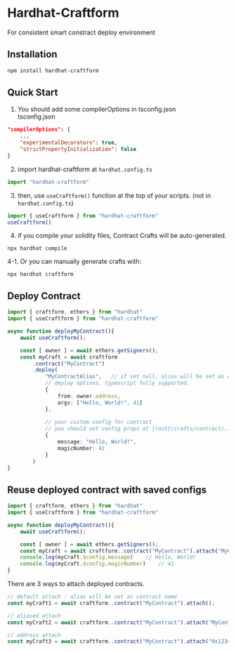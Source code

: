 # Hardhat-Craftform

For consistent smart constract deploy environment

## Installation
```bash
npm install hardhat-craftform
```

## Quick Start
1. You should add some compilerOptions in tsconfig.json  
tsconfig.json
```json
"compilerOptions": {
    ...
    "experimentalDecorators": true,
    "strictPropertyInitialization": false
}
```
2. import hardhat-craftform at `hardhat.config.ts`
```typescript
import "hardhat-craftform"
```
3. then, use `useCraftform()` function at the top of your scripts. (not in `hardhat.config.ts`)
```typescript
import { useCraftform } from "hardhat-craftform" 
useCraftform()
```
4. if you compile your solidity files, Contract Crafts will be auto-generated.
```
npx hardhat compile
```
4-1. Or you can manually generate crafts with:
```
npx hardhat craftform
```

## Deploy Contract
```typescript
import { craftform, ethers } from "hardhat"
import { useCraftform } from "hardhat-craftform" 

async function deployMyContract(){
    await useCraftform();

    const [ owner ] = await ethers.getSigners();
    const myCraft = await craftform
        .contract("MyContract")
        .deploy(
            "MyContractAlias",   // if set null, alias will be set as contract name.(MyContract)
            // deploy options, typescript fully supported.
            {
                from: owner.address,
                args: ["Hello, World!", 41]
            },
            
            // your custom config for contract
            // you should set config props at {root}/crafts/contract/../your-contract.config.ts
            {
                message: "Hello, World!",
                magicNumber: 41
            }
        )
}
```

## Reuse deployed contract with saved configs
```typescript
import { craftform, ethers } from "hardhat"
import { useCraftform } from "hardhat-craftform" 

async function deployMyContract(){
    await useCraftform();

    const [ owner ] = await ethers.getSigners();
    const myCraft = await craftform..contract("MyContract").attach("MyContractAlias");
    console.log(myCraft.$config.message)    // Hello, World!
    console.log(myCraft.$config.magicNumber)    // 41
}
```


There are 3 ways to attach deployed contracts.
```typescript
// default attach : alias will be set as contract name
const myCraft1 = await craftform..contract("MyContract").attach();

// aliased attach
const myCraft2 = await craftform..contract("MyContract").attach("MyContractAlias");

// address attach
const myCraft3 = await craftform..contract("MyContract").attach("0x1234asd");
```